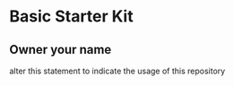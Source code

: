 # Basic Starter Kit

## Owner your name

alter this statement to indicate the usage of this repository
